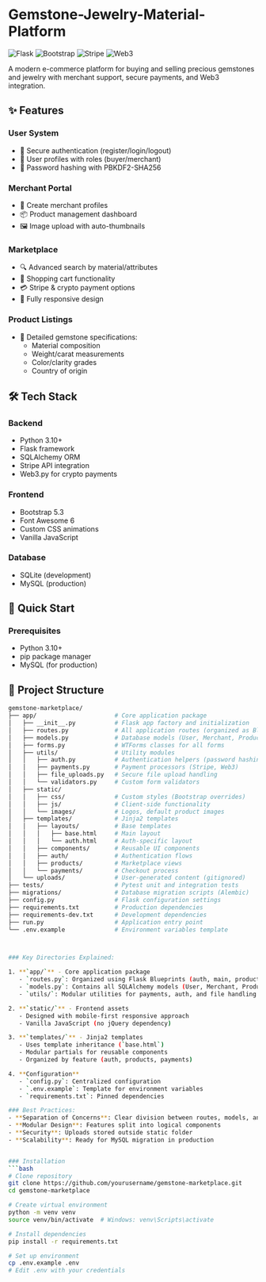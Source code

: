 # Gemstone-Jewelry-Material-Platform

![Flask](https://img.shields.io/badge/Flask-2.3.2-green)
![Bootstrap](https://img.shields.io/badge/Bootstrap-5.3.0-blueviolet)
![Stripe](https://img.shields.io/badge/Stripe-5.5.0-blue)
![Web3](https://img.shields.io/badge/Web3-6.4.0-orange)

A modern e-commerce platform for buying and selling precious gemstones and jewelry with merchant support, secure payments, and Web3 integration.

## ✨ Features

### User System
- 🔐 Secure authentication (register/login/logout)
- 👤 User profiles with roles (buyer/merchant)
- 🔑 Password hashing with PBKDF2-SHA256

### Merchant Portal
- 🏪 Create merchant profiles
- 📦 Product management dashboard
- 🖼️ Image upload with auto-thumbnails

### Marketplace
- 🔍 Advanced search by material/attributes
- 🛒 Shopping cart functionality
- 💳 Stripe & crypto payment options
- 📱 Fully responsive design

### Product Listings
- 💎 Detailed gemstone specifications:
  - Material composition
  - Weight/carat measurements
  - Color/clarity grades
  - Country of origin

## 🛠️ Tech Stack

### Backend
- Python 3.10+
- Flask framework
- SQLAlchemy ORM
- Stripe API integration
- Web3.py for crypto payments

### Frontend
- Bootstrap 5.3
- Font Awesome 6
- Custom CSS animations
- Vanilla JavaScript

### Database
- SQLite (development)
- MySQL (production)

## 🚀 Quick Start

### Prerequisites
- Python 3.10+
- pip package manager
- MySQL (for production)

## 📁 Project Structure

```bash
gemstone-marketplace/
├── app/                      # Core application package
│   ├── __init__.py           # Flask app factory and initialization
│   ├── routes.py             # All application routes (organized as Blueprints)
│   ├── models.py             # Database models (User, Merchant, Product)
│   ├── forms.py              # WTForms classes for all forms
│   ├── utils/                # Utility modules
│   │   ├── auth.py           # Authentication helpers (password hashing, tokens)
│   │   ├── payments.py       # Payment processors (Stripe, Web3)
│   │   ├── file_uploads.py   # Secure file upload handling
│   │   └── validators.py     # Custom form validators
│   ├── static/
│   │   ├── css/              # Custom styles (Bootstrap overrides)
│   │   ├── js/               # Client-side functionality
│   │   └── images/           # Logos, default product images
│   ├── templates/            # Jinja2 templates
│   │   ├── layouts/          # Base templates
│   │   │   ├── base.html     # Main layout
│   │   │   └── auth.html     # Auth-specific layout
│   │   ├── components/       # Reusable UI components
│   │   ├── auth/             # Authentication flows
│   │   ├── products/         # Marketplace views
│   │   └── payments/         # Checkout process
│   └── uploads/              # User-generated content (gitignored)
├── tests/                    # Pytest unit and integration tests
├── migrations/               # Database migration scripts (Alembic)
├── config.py                 # Flask configuration settings
├── requirements.txt          # Production dependencies
├── requirements-dev.txt      # Development dependencies
├── run.py                    # Application entry point
└── .env.example              # Environment variables template



### Key Directories Explained:

1. **`app/`** - Core application package
   - `routes.py`: Organized using Flask Blueprints (auth, main, products)
   - `models.py`: Contains all SQLAlchemy models (User, Merchant, Product)
   - `utils/`: Modular utilities for payments, auth, and file handling

2. **`static/`** - Frontend assets
   - Designed with mobile-first responsive approach
   - Vanilla JavaScript (no jQuery dependency)

3. **`templates/`** - Jinja2 templates
   - Uses template inheritance (`base.html`)
   - Modular partials for reusable components
   - Organized by feature (auth, products, payments)

4. **Configuration**
   - `config.py`: Centralized configuration
   - `.env.example`: Template for environment variables
   - `requirements.txt`: Pinned dependencies

### Best Practices:
- **Separation of Concerns**: Clear division between routes, models, and templates
- **Modular Design**: Features split into logical components
- **Security**: Uploads stored outside static folder
- **Scalability**: Ready for MySQL migration in production


### Installation
```bash
# Clone repository
git clone https://github.com/yourusername/gemstone-marketplace.git
cd gemstone-marketplace

# Create virtual environment
python -m venv venv
source venv/bin/activate  # Windows: venv\Scripts\activate

# Install dependencies
pip install -r requirements.txt

# Set up environment
cp .env.example .env
# Edit .env with your credentials
